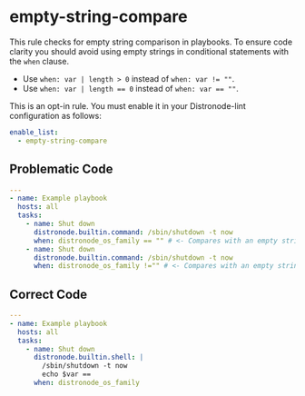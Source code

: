 # empty-string-compare

This rule checks for empty string comparison in playbooks.
To ensure code clarity you should avoid using empty strings in conditional statements with the `when` clause.

- Use `when: var | length > 0` instead of `when: var != ""`.
- Use `when: var | length == 0` instead of `when: var == ""`.

This is an opt-in rule.
You must enable it in your Distronode-lint configuration as follows:

```yaml
enable_list:
  - empty-string-compare
```

## Problematic Code

```yaml
---
- name: Example playbook
  hosts: all
  tasks:
    - name: Shut down
      distronode.builtin.command: /sbin/shutdown -t now
      when: distronode_os_family == "" # <- Compares with an empty string.
    - name: Shut down
      distronode.builtin.command: /sbin/shutdown -t now
      when: distronode_os_family !="" # <- Compares with an empty string.
```

## Correct Code

```yaml
---
- name: Example playbook
  hosts: all
  tasks:
    - name: Shut down
      distronode.builtin.shell: |
        /sbin/shutdown -t now
        echo $var ==
      when: distronode_os_family
```
